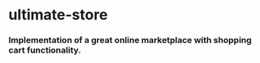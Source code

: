 # ultimate-store

<h3>Implementation of a great online marketplace with shopping cart functionality.</h3>